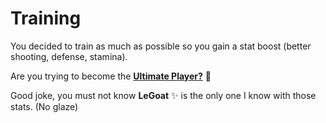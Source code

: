 # Training

You decided to train as much as possible so you gain a stat boost (better shooting, defense, stamina).

Are you trying to become the [**Ultimate Player?**]() 🧐

Good joke, you must not know **LeGoat** ✨ is the only one I know with those stats. (No glaze)
